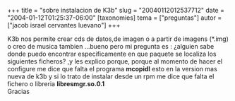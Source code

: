 +++
title = "sobre instalacion de K3b"
slug = "20040112012537712"
date = "2004-01-12T01:25:37-06:00"
[taxonomies]
tema = ["preguntas"]
autor = ["jacob israel cervantes luevano"]
+++

K3b nos permite crear cds de datos,de imagen o a partir de imagens
(\*.img) o creo de musica tambien ...bueno pero mi pregunta es :
¿alguien sabe donde puedo encontrar especificamente en que paquete se
localiza los siguientes ficheros? ,y les explico porque, porque al
momento de hacer el configure me dice que falta el programa **mcopidl**
esto en la version mas nueva de k3b y si lo trato de instalar desde un
rpm me dice que falta el fichero o libreria **libresmgr.so.0.1**  
Gracias

